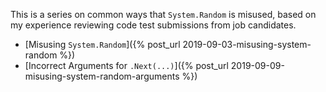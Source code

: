 This is a series on common ways that `System.Random` is misused, based on
my experience reviewing code test submissions from job candidates.

* [Misusing `System.Random`]({% post_url
2019-09-03-misusing-system-random %})
* [Incorrect Arguments for `.Next(...)`]({% post_url
2019-09-09-misusing-system-random-arguments %})